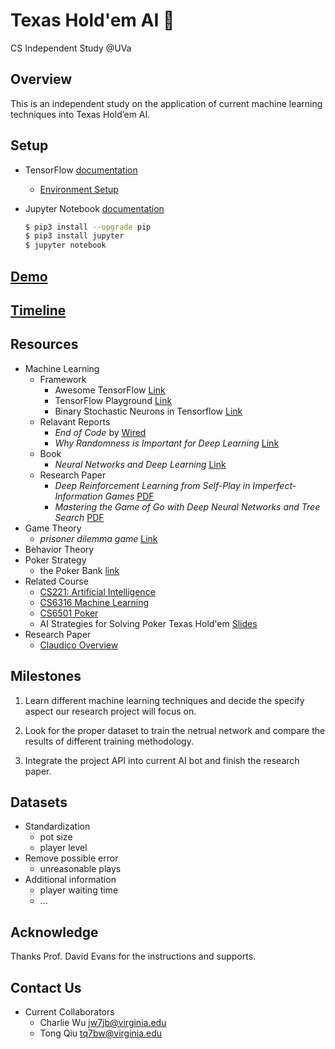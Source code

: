# Texas Hold'em AI 🤖
CS Independent Study @UVa

Overview
--------
This is an independent study on the application of current machine learning techniques into Texas Hold’em AI.

Setup
-----
- TensorFlow [documentation](https://www.tensorflow.org/versions/master/api_docs/python/index.html) 
  - [Environment Setup](https://www.tensorflow.org/versions/master/get_started/os_setup.html#requirements)

- Jupyter Notebook  [documentation](http://jupyter.readthedocs.io/en/latest/index.html)
  
  ``` bash
  $ pip3 install --upgrade pip
  $ pip3 install jupyter
  $ jupyter notebook
  ```

[Demo](Demo.ipynb)
------------------

[Timeline](Timeline.md)
-----------------------


Resources
---------
- Machine Learning
    - Framework
		-  Awesome TensorFlow [Link](https://github.com/jtoy/awesome-tensorflow)
		-  TensorFlow Playground [Link](http://playground.tensorflow.org)
		-  Binary Stochastic Neurons in Tensorflow [Link](https://gist.github.com/spitis/34b44190c702ae9e858dd020d2790a17)
    - Relavant Reports
        - *End of Code* by [Wired](http://www.wired.com/2016/05/the-end-of-code/)
        - *Why Randomness is Important for Deep Learning* [Link](http://blog.evjang.com/2016/07/randomness-deep-learning.html)
    - Book
    	- *Neural Networks and Deep Learning* [Link](http://neuralnetworksanddeeplearning.com)
    - Research Paper
	    - *Deep Reinforcement Learning from Self-Play in Imperfect-Information Games* [PDF](http://arxiv.org/pdf/1603.01121v2.pdf)
	    - *Mastering the Game of Go with Deep Neural Networks and Tree Search* [PDF](https://gogameguru.com/i/2016/03/deepmind-mastering-go.pdf)
- Game Theory
	- *prisoner dilemma game* [Link](http://cs.stanford.edu/people/eroberts/courses/soco/projects/1998-99/game-theory/index.html)
- Behavior Theory
- Poker Strategy
    - the Poker Bank [link](http://www.thepokerbank.com)
- Related Course
    - [CS221: Artificial Intelligence](http://web.stanford.edu/class/cs221/)
    - [CS6316 Machine Learning](https://www.cs.virginia.edu/yanjun/teach/2016f/index.html)
    - [CS6501 Poker](http://www.cs.virginia.edu/evans/poker/)
    - AI Strategies for Solving Poker Texas Hold'em [Slides](http://www.slideshare.net/GiovanniMurru/ai-strategies-for-solving-poker-texas-holdem)
- Research Paper
    - [Claudico Overview](http://reports-archive.adm.cs.cmu.edu/anon/anon/home/ftp/2015/CMU-CS-15-104.pdf)

Milestones
----------
1. Learn different machine learning techniques and decide the specify aspect our research project will focus on.

2. Look for the proper dataset to train the netrual network and compare the results of different training methodology.

3. Integrate the project API into current AI bot and finish the research paper.

Datasets
--------
- Standardization
    - pot size
    - player level
- Remove possible error
    - unreasonable plays
- Additional information
    - player waiting time
    - ...

Acknowledge
-----------

Thanks Prof. David Evans for the instructions and supports.


Contact Us
----------

- Current Collaborators
    - Charlie Wu [jw7jb@virginia.edu](mailto:jw7jb@virginia.edu)
    - Tong Qiu [tq7bw@virginia.edu](mailto:tq7bw@virginia.edu)
